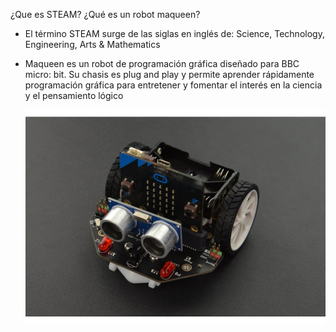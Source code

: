 ¿Que es STEAM? ¿Qué es un robot maqueen?

-  El término STEAM surge de las siglas en inglés de:  Science, Technology, Engineering, Arts & Mathematics

- Maqueen  es un robot de programación gráfica diseñado para BBC micro: bit. Su chasis es plug and 
  play y permite aprender rápidamente programación gráfica para entretener y fomentar el interés en la ciencia y el pensamiento lógico  
  
  ![image](maqueen.jpg)
